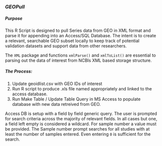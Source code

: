### _GEOPull_

##### Purpose
This R Script is designed to pull Series data from GEO in XML format and parse it for appending into an Access/SQL Database.  The intent is to create a relevant, searchable GEO subset locally to keep track of potential validation datasets and support data from other researchers.

The `XML` package and functions `xmlParse()` and `xmlToList()` are essential to parsing out the data of interest from NCBIs XML based storage structure.

##### The Process:

1. Update geoidlist.csv with GEO IDs of interest
2. Run R script to produce .xls file named appropriately and linked to the access database.
3. Run Make Table / Update Table Query in MS Access to populate database with new data retreived from GEO.

Access DB is setup with a field by field generic query.  The user is prompted for search criteria across the majority of relevant fields.  In all cases but one, a field left empty is considered a wildcard.  For sample number a value must be provided.  The Sample number prompt searches for all studies with at least the number of samples entered.  Even entering `0` is sufficient for the search.




